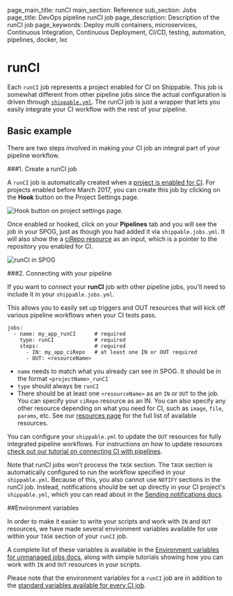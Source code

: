 page_main_title: runCI
main_section: Reference
sub_section: Jobs
page_title: DevOps pipeline runCI job
page_description: Description of the runCI job
page_keywords: Deploy multi containers, microservices, Continuous Integration, Continuous Deployment, CI/CD, testing, automation, pipelines, docker, lxc

# runCI

Each `runCI` job represents a project enabled for CI on Shippable. This job is somewhat different from other pipeline jobs since the actual configuration is driven through [`shippable.yml`](/reference/shippable-yml/). The runCI job is just a wrapper that lets you easily integrate your CI workflow with the rest of your pipeline.

## Basic example

There are two steps involved in making your CI job an integral part of your pipeline workflow.

###1. Create a runCI job

A `runCI` job is automatically created when a [project is enabled for CI](/ci/enable-project/).  For projects enabled before March 2017, you can create this job by clicking on the **Hook** button on the Project Settings page.

<img src="/images/reference/jobs/runCI/hookPipeline.png" alt="Hook button on project settings page." style="vertical-align: middle;display: block;margin-left: auto;margin-right: auto;"/>

Once enabled or hooked, click on your **Pipelines** tab and you will see the job in your SPOG, just as though you had added it via `shippable.jobs.yml`. It will also show the a [ciRepo resource](/reference/resource-ciRepo/) as an input, which is a pointer to the repository you enabled for CI.

<img src="/images/reference/jobs/runCI/runCIInSPOG.png" alt="runCI in SPOG" style="vertical-align: middle;display: block;margin-left: auto;margin-right: auto;"/>

###2. Connecting with your pipeline

If you want to connect your **runCI** job with other pipeline jobs, you'll need to include it in your `shippable.jobs.yml`.

This allows you to easily set up triggers and OUT resources that will kick off various pipeline workflows when your CI tests pass.

```
jobs:
  - name: my_app_runCI      # required
    type: runCI             # required
    steps:                  # required
      - IN: my_app_ciRepo   # at least one IN or OUT required
      - OUT: <resourceName>

```

* `name` needs to match what you already can see in SPOG.  It should be in the format `<projectName>_runCI`
* `type` should always be `runCI`
* There should be at least one `<resourceName>` as an `IN` or `OUT` to the job. You can specify your `ciRepo` resource as an IN. You can also specify any other resource depending on what you need for CI, such as `image`, `file`, `params`, etc. See our [resources page](/reference/resources-overview/) for the full list of available resources.

You can configure your `shippable.yml` to update the `OUT` resources for fully integrated pipeline workflows.  For instructions on how to update resources [check out our tutorial on connecting CI with pipelines](/ci/trigger-pipeline-jobs/).

Note that runCI jobs won't process the `TASK` section.  The `TASK` section is automatically configured to run the workflow specified in your `shippable.yml`.  Because of this, you also cannot use `NOTIFY` sections in the runCI job.  Instead, notifications should be set up directly in your CI project's `shippable.yml`, which you can read about in the [Sending notifications docs](/ci/send-notifications/).

##Environment variables

In order to make it easier to write your scripts and work with `IN` and `OUT` resources, we have made several environment variables available for use within your `TASK` section of your `runCI` job.

A complete list of these variables is available in the [Environment variables for unmanaged jobs docs](/reference/jobs-unmanaged/), along with simple tutorials showing how you can work with `IN` and `OUT` resources in your scripts.  

Please note that the environment variables for a `runCI` job are in addition to the [standard variables available for every CI job](/ci/environment-variables/).

